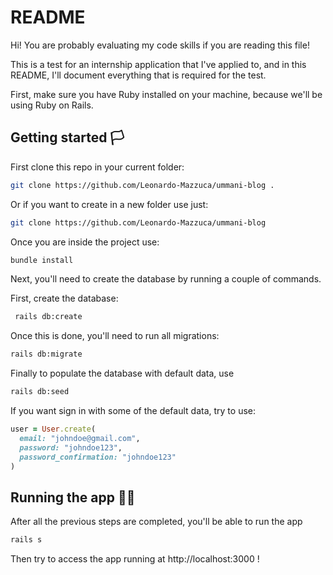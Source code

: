 # README

Hi! You are probably evaluating my code skills if you are reading this file!

This is a test for an internship application that I've applied to, and in this README, I'll document everything that is required for the test.

First, make sure you have Ruby installed on your machine, because we'll be using Ruby on Rails.

## Getting started 🏳️

First clone this repo in your current folder:

```bash
git clone https://github.com/Leonardo-Mazzuca/ummani-blog .
```
Or if you want to create in a new folder use just: 

```bash
git clone https://github.com/Leonardo-Mazzuca/ummani-blog 
```

Once you are inside the project use:
  
```bash
bundle install
```

Next, you'll need to create the database by running a couple of commands.

First, create the database:
  
```bash
 rails db:create
```
  
Once this is done, you'll need to run all migrations:

```bash
rails db:migrate
```

Finally to populate the database with default data, use

```bash
rails db:seed
```

If you want sign in with some of the default data, try to use:

```ruby
user = User.create(
  email: "johndoe@gmail.com",
  password: "johndoe123",
  password_confirmation: "johndoe123"
)
```

## Running the app 🏃‍♂️

After all the previous steps are completed, you'll be able to run the app

```bash
rails s
```

Then try to access the app running at http://localhost:3000 !

  



